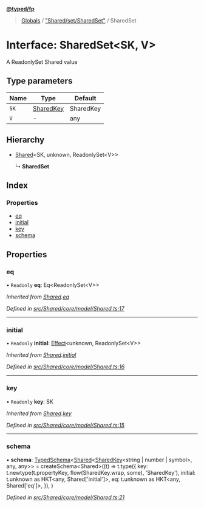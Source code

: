 **[@typed/fp](../README.md)**

> [Globals](../globals.md) / ["Shared/set/SharedSet"](../modules/_shared_set_sharedset_.md) / SharedSet

# Interface: SharedSet\<SK, V>

A ReadonlySet Shared value

## Type parameters

Name | Type | Default |
------ | ------ | ------ |
`SK` | [SharedKey](../modules/_shared_core_model_sharedkey_.sharedkey.md) | SharedKey |
`V` | - | any |

## Hierarchy

* [Shared](../modules/_shared_core_model_shared_.shared.md)\<SK, unknown, ReadonlySet\<V>>

  ↳ **SharedSet**

## Index

### Properties

* [eq](_shared_set_sharedset_.sharedset.md#eq)
* [initial](_shared_set_sharedset_.sharedset.md#initial)
* [key](_shared_set_sharedset_.sharedset.md#key)
* [schema](_shared_set_sharedset_.sharedset.md#schema)

## Properties

### eq

• `Readonly` **eq**: Eq\<ReadonlySet\<V>>

*Inherited from [Shared](../modules/_shared_core_model_shared_.shared.md).[eq](../modules/_shared_core_model_shared_.shared.md#eq)*

*Defined in [src/Shared/core/model/Shared.ts:17](https://github.com/TylorS/typed-fp/blob/8639976/src/Shared/core/model/Shared.ts#L17)*

___

### initial

• `Readonly` **initial**: [Effect](../modules/_effect_effect_.effect.md)\<unknown, ReadonlySet\<V>>

*Inherited from [Shared](../modules/_shared_core_model_shared_.shared.md).[initial](../modules/_shared_core_model_shared_.shared.md#initial)*

*Defined in [src/Shared/core/model/Shared.ts:16](https://github.com/TylorS/typed-fp/blob/8639976/src/Shared/core/model/Shared.ts#L16)*

___

### key

• `Readonly` **key**: SK

*Inherited from [Shared](../modules/_shared_core_model_shared_.shared.md).[key](../modules/_shared_core_model_shared_.shared.md#key)*

*Defined in [src/Shared/core/model/Shared.ts:15](https://github.com/TylorS/typed-fp/blob/8639976/src/Shared/core/model/Shared.ts#L15)*

___

### schema

•  **schema**: [TypedSchema](_io_typedschema_.typedschema.md)\<[Shared](../modules/_shared_core_model_shared_.shared.md)\<[SharedKey](../modules/_shared_core_model_sharedkey_.sharedkey.md)\<string \| number \| symbol>, any, any>> = createSchema\<Shared>((t) => t.type({ key: t.newtype(t.propertyKey, flow(SharedKey.wrap, some), 'SharedKey'), initial: t.unknown as HKT\<any, Shared['initial']>, eq: t.unknown as HKT\<any, Shared['eq']>, }), )

*Defined in [src/Shared/core/model/Shared.ts:21](https://github.com/TylorS/typed-fp/blob/8639976/src/Shared/core/model/Shared.ts#L21)*
